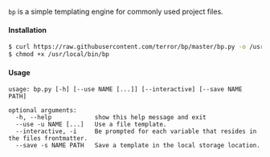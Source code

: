 `bp` is a simple templating engine for commonly used project files.

#### Installation

```bash
$ curl https://raw.githubusercontent.com/terror/bp/master/bp.py -o /usr/local/bin/bp
$ chmod +x /usr/local/bin/bp
```

#### Usage

```
usage: bp.py [-h] [--use NAME [...]] [--interactive] [--save NAME PATH]

optional arguments:
  -h, --help            show this help message and exit
  --use -u NAME [...]   Use a file template.
  --interactive, -i     Be prompted for each variable that resides in the files frontmatter.
  --save -s NAME PATH   Save a template in the local storage location.
```
